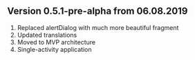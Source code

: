 Version 0.5.1-pre-alpha from 06.08.2019
------------------------------
1. Replaced alertDialog with much more beautiful fragment
2. Updated translations
3. Moved to MVP architecture
4. Single-activity application